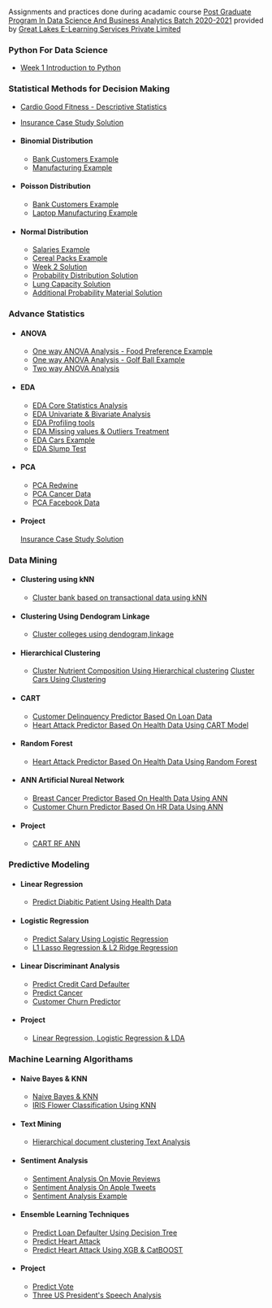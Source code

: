 Assignments and practices done during acadamic course <a href="https://www.greatlearning.in/pg-program-dsba">Post Graduate Program In Data Science And Business Analytics Batch 2020-2021</a> provided by <a href="www.greatlearning.com">Great Lakes E-Learning Services Private Limited</a>

### Python For Data Science
-  [Week 1 Introduction to Python](https://nbviewer.jupyter.org/github/theshreyansh/greatlearning-pgp-dsba/blob/master/Module%2001%20Python%20For%20Data%20Science/Week_1_Python_For_Data_Science_Into_To_Python/Week_1_Intro_To_Python.ipynb)

### Statistical Methods for Decision Making
-  [Cardio Good Fitness - Descriptive Statistics](https://nbviewer.jupyter.org/github/theshreyansh/greatlearning-pgp-dsba/blob/master/M1%20Python%20For%20Data%20Science/Week_2_Python_For_Data_Science_NumPy_Pandas/Food_Nutrition_Solution.ipynb)
-  [Insurance Case Study Solution](https://nbviewer.jupyter.org/github/theshreyansh/greatlearning-pgp-dsba/blob/master/M2%20Statistical%20Methods%20for%20Decision%20Making/Week_1_SMDM_Descriptive_Statistics/Insurance%20Case%20Study_Solution.ipynb)
-  #### Binomial Distribution
	-  [Bank Customers Example](https://nbviewer.jupyter.org/github/theshreyansh/greatlearning-pgp-dsba/blob/master/M2%20Statistical%20Methods%20for%20Decision%20Making/Week_2_SMDM_Inferential_Statistics%23Probability_%26_Distributions/SM3%20-%20Binomial%20Distribution%20Example%20-%20Bank%20Customers%20(1).ipynb)
	-  [Manufacturing Example](https://nbviewer.jupyter.org/github/theshreyansh/greatlearning-pgp-dsba/blob/master/M2%20Statistical%20Methods%20for%20Decision%20Making/Week_2_SMDM_Inferential_Statistics%23Probability_%26_Distributions/SM3%20-%20Binomial%20Distribution%20Example%20-%20Manufacturing%20(1).ipynb)
	
-  #### Poisson Distribution
	-  [Bank Customers Example](https://nbviewer.jupyter.org/github/theshreyansh/greatlearning-pgp-dsba/blob/master/M2%20Statistical%20Methods%20for%20Decision%20Making/Week_2_SMDM_Inferential_Statistics%23Probability_%26_Distributions/SM3%20-%20Poisson%20Distribution%20Example%20-%20Bank%20Customer%20Footfall%20Analysis%20(1).ipynb)
	-  [Laptop Manufacturing Example](https://nbviewer.jupyter.org/github/theshreyansh/greatlearning-pgp-dsba/blob/master/M2%20Statistical%20Methods%20for%20Decision%20Making/Week_2_SMDM_Inferential_Statistics%23Probability_%26_Distributions/SM3%20-%20Poisson%20Distribution%20Example%20-%20Laptop%20Defects%20Analysis%20(1).ipynb)
-  #### Normal Distribution

	-  [Salaries Example](https://nbviewer.jupyter.org/github/theshreyansh/greatlearning-pgp-dsba/blob/master/M2%20Statistical%20Methods%20for%20Decision%20Making/Week_2_SMDM_Inferential_Statistics%23Probability_%26_Distributions/SM3%20-%20Normal%20Distribution%20Example%20-%20Salaries%20(1).ipynb)
	-  [Cereal Packs Example](https://nbviewer.jupyter.org/github/theshreyansh/greatlearning-pgp-dsba/blob/master/M2%20Statistical%20Methods%20for%20Decision%20Making/Week_2_SMDM_Inferential_Statistics%23Probability_%26_Distributions/SM3%20-%20Normal%20Distribution%20Example%20-%20Cereal%20Packs-Copy1%20(1).ipynb)
    -  [Week 2 Solution](https://nbviewer.jupyter.org/github/theshreyansh/greatlearning-pgp-dsba/blob/master/M2%20Statistical%20Methods%20for%20Decision%20Making/Week_2_SMDM_Inferential_Statistics%23Probability_%26_Distributions/SMDM%20Week-2%20Solution%20.ipynb)
    -  [Probability Distribution Solution](https://nbviewer.jupyter.org/github/theshreyansh/greatlearning-pgp-dsba/blob/master/M2%20Statistical%20Methods%20for%20Decision%20Making/Week_2_SMDM_Inferential_Statistics%23Probability_%26_Distributions/Probability%20Distributions_Solutions.ipynb)
    -  [Lung Capacity Solution](https://nbviewer.jupyter.org/github/theshreyansh/greatlearning-pgp-dsba/blob/master/M2%20Statistical%20Methods%20for%20Decision%20Making/Week_2_SMDM_Inferential_Statistics%23Probability_%26_Distributions/Lung%20Capacity%20-%20Solutions.ipynb)
    -  [Additional Probability Material Solution](https://nbviewer.jupyter.org/github/theshreyansh/greatlearning-pgp-dsba/blob/master/M2%20Statistical%20Methods%20for%20Decision%20Making/Week_2_SMDM_Inferential_Statistics%23Probability_%26_Distributions/Additional%20Probability%20Material%20Solution%20Code.ipynb)

### Advance Statistics
-  #### ANOVA
	-  [One way ANOVA Analysis - Food Preference Example](https://nbviewer.jupyter.org/github/theshreyansh/greatlearning-pgp-dsba/blob/master/M3%20Advance%20Statistics/W1%20ANOVA/Anova_Paul%20(1).ipynb)
	-  [One way ANOVA Analysis - Golf Ball Example](https://nbviewer.jupyter.org/github/theshreyansh/greatlearning-pgp-dsba/blob/master/M3%20Advance%20Statistics/W1%20ANOVA/GolfBall_OneWayAnova_Solutions.ipynb)
	-  [Two way ANOVA Analysis](https://nbviewer.jupyter.org/github/theshreyansh/greatlearning-pgp-dsba/blob/master/M3%20Advance%20Statistics/W1%20ANOVA/Diet_Two_way_Anova_Solution_File.ipynb)
-  #### EDA
	-  [EDA Core Statistics Analysis](https://nbviewer.jupyter.org/github/theshreyansh/greatlearning-pgp-dsba/blob/master/M3%20Advance%20Statistics/W2%20EDA/EDA%20-Part1_Basic_Statistics_Exploration%20(1)%20(1).ipynb)
	-  [EDA Univariate & Bivariate Analysis](https://nbviewer.jupyter.org/github/theshreyansh/greatlearning-pgp-dsba/blob/master/M3%20Advance%20Statistics/W2%20EDA/EDA_Part2_Univariate_and_Multivariate_Analysis_Encoding_Normalization_Scaling.ipynb)
	-  [EDA Profiling tools](https://nbviewer.jupyter.org/github/theshreyansh/greatlearning-pgp-dsba/blob/master/M3%20Advance%20Statistics/W2%20EDA/EDA_Bivariate_Analysis_and_Pandas_Profiling%20(2)%20(1).ipynb)
	-  [EDA Missing values & Outliers Treatment](https://nbviewer.jupyter.org/github/theshreyansh/greatlearning-pgp-dsba/blob/master/M3%20Advance%20Statistics/W2%20EDA/EDA_Data_Preprocessing_Missing_Values_and_Outliers%20(1).ipynb)
	-  [EDA Cars Example](https://nbviewer.jupyter.org/github/theshreyansh/greatlearning-pgp-dsba/blob/master/M3%20Advance%20Statistics/W2%20EDA/EDA_Cars_solution.ipynb)
	-  [EDA Slump Test](https://nbviewer.jupyter.org/github/theshreyansh/greatlearning-pgp-dsba/blob/master/M3%20Advance%20Statistics/W2%20EDA/M3W2-Assignment-Slump-Test.ipynb)
-  #### PCA
	-  [PCA Redwine](https://nbviewer.jupyter.org/github/theshreyansh/greatlearning-pgp-dsba/blob/master/M3%20Advance%20Statistics/W3%20PCA/M3_W3_PCA_RedWine_Solution.ipynb)
	-  [PCA Cancer Data](https://nbviewer.jupyter.org/github/theshreyansh/greatlearning-pgp-dsba/blob/master/M3%20Advance%20Statistics/W3%20PCA/PCA_Cancer_Data_solution%20(1).ipynb)
	-  [PCA Facebook Data](https://nbviewer.jupyter.org/github/theshreyansh/greatlearning-pgp-dsba/blob/master/M3%20Advance%20Statistics/W3%20PCA/PCA_FB.ipynb)
-  #### Project
	[Insurance Case Study Solution](https://nbviewer.jupyter.org/github/theshreyansh/greatlearning-pgp-dsba/blob/master/Module%2002%20Statistical%20Methods%20for%20Decision%20Making/Week_1_SMDM_Descriptive_Statistics/Insurance%20Case%20Study_Solution.ipynb)

### Data Mining
-	#### Clustering using kNN
	-  [Cluster bank based on transactional data using kNN](https://nbviewer.jupyter.org/github/theshreyansh/greatlearning-pgp-dsba/blob/master/M4%20Data%20Mining/W1%20Data%20Mining/Bank_KMeans_Solution_File_Aug%206.ipynb)
-	#### Clustering Using Dendogram Linkage
	-  [Cluster colleges using dendogram,linkage](https://nbviewer.jupyter.org/github/theshreyansh/greatlearning-pgp-dsba/blob/master/M4%20Data%20Mining/W1%20Data%20Mining/Engg%20College%20Data_Hierarchial%20Cluster_Solution_File_Aug%206.ipynb)
-  #### Hierarchical Clustering
	-  [Cluster Nutrient Composition Using Hierarchical clustering](https://nbviewer.jupyter.org/github/theshreyansh/greatlearning-pgp-dsba/blob/master/Module%2002%20Statistical%20Methods%20for%20Decision%20Making/Week_1_SMDM_Descriptive_Statistics/Insurance%20Case%20Study_Solution.ipynb)
	[Cluster Cars Using Clustering](https://nbviewer.jupyter.org/github/theshreyansh/greatlearning-pgp-dsba/blob/master/M4%20Data%20Mining/W5%20Extra%20Study%20Material/Clustering%20Practice%20Exercise_Solution.ipynb)
-  #### CART
	-  [Customer Delinquency Predictor Based On Loan Data](https://nbviewer.jupyter.org/github/theshreyansh/greatlearning-pgp-dsba/blob/master/M4%20Data%20Mining/W2%20CART/CART%20-%20Loan%20Delinquent%20-%20Solution%20File_Aug%206.ipynb)
	-  [Heart Attack Predictor Based On Health Data Using CART Model](https://nbviewer.jupyter.org/github/theshreyansh/greatlearning-pgp-dsba/blob/master/M4%20Data%20Mining/W2%20CART/M4%20Data%20Mining%20W2%20CART%20heart.ipynb)
-  #### Random Forest
	-  [Heart Attack Predictor Based On Health Data Using Random Forest](https://nbviewer.jupyter.org/github/theshreyansh/greatlearning-pgp-dsba/blob/master/M4%20Data%20Mining/W3%20Random%20Forest/Random%20Forest_azcabgptca.ipynb)
-  #### ANN Artificial Nureal Network
	-  [Breast Cancer Predictor Based On Health Data Using ANN](https://nbviewer.jupyter.org/github/theshreyansh/greatlearning-pgp-dsba/blob/master/M4%20Data%20Mining/W4%20Artificial%20Nural%20Network/ANN_Quiz_Data_Breast_Cancer.ipynb)
	-  [Customer Churn Predictor Based On HR Data Using ANN](https://nbviewer.jupyter.org/github/theshreyansh/greatlearning-pgp-dsba/blob/master/M4%20Data%20Mining/W4%20Artificial%20Nural%20Network/Neural%20Networks%20-%20Churn%20Prediction%20-%20Solution%20Aug%206.ipynb)
-  #### Project
	-  [CART RF ANN](https://nbviewer.jupyter.org/github/theshreyansh/greatlearning-pgp-dsba/blob/master/M4%20Data%20Mining/W5%20Project/Shreyansh_M4_Data_Mining_W4_Business_Report_Code_Files.ipynb)

### Predictive Modeling
-	#### Linear Regression
	-  [Predict Diabitic Patient Using Health Data](https://nbviewer.jupyter.org/github/theshreyansh/greatlearning-pgp-dsba/blob/master/M5%20Pridictive%20Modeling/M5%20W2%20Logistics%20Regression/Logistic_Pima_Indians-1.ipynb)
- #### Logistic Regression
	-  [Predict Salary Using Logistic Regression](https://nbviewer.jupyter.org/github/theshreyansh/greatlearning-pgp-dsba/blob/master/M5%20Pridictive%20Modeling/M5%20W2%20Logistics%20Regression/Predictive%20Modelling%20-%20Logistic%20Regression%20-%20Mentor%20Version-1.ipynb)
	-  [L1 Lasso Regression & L2 Ridge Regression](https://nbviewer.jupyter.org/github/theshreyansh/greatlearning-pgp-dsba/blob/master/M5%20Pridictive%20Modeling/M5%20W2%20Logistics%20Regression/Ridge_Lasso_Regression.ipynb)
-  #### Linear Discriminant Analysis
	-  [Predict Credit Card Defaulter](https://nbviewer.jupyter.org/github/theshreyansh/greatlearning-pgp-dsba/blob/master/M5%20Pridictive%20Modeling/M5%20W3%20Linear%20Dicriminant%20Analytics%20LDA/LDA_Credit%20Card%20Default-1.ipynb)
	-  [Predict Cancer](https://nbviewer.jupyter.org/github/theshreyansh/greatlearning-pgp-dsba/blob/master/M5%20Pridictive%20Modeling/M5%20W3%20Linear%20Dicriminant%20Analytics%20LDA/Logistic%20Regression%20Practice%20Exercise%20-%20Solutions.ipynb)
	-  [Customer Churn Predictor](https://nbviewer.jupyter.org/github/theshreyansh/greatlearning-pgp-dsba/blob/master/M5%20Pridictive%20Modeling/M5%20W3%20Linear%20Dicriminant%20Analytics%20LDA/Predictive%20Modelling%20-%20Linear%20Discriminant%20Analysis%20-%20Mentor%20Version-Copy1.ipynb)
-  #### Project
	-  [Linear Regression, Logistic Regression & LDA](https://nbviewer.jupyter.org/github/theshreyansh/greatlearning-pgp-dsba/blob/master/M5%20Pridictive%20Modeling/M5%20W4%20Project/M5%20Predictive%20Modeling%20W4%20Logistic%20Regression%20and%20LDA%20Project%20-%20Shreyansh.ipynb)
	
### Machine Learning Algorithams
-	#### Naive Bayes & KNN
	-  [Naive Bayes & KNN](https://nbviewer.jupyter.org/github/theshreyansh/greatlearning-pgp-dsba/blob/master/M6_Machine_Learning/M6%20Machine%20Learning%20W1%20Supervised%20Learning%20-%20Classification%20Models%20-%20Naive%20Bayes%20and%20KNN)
	-  [IRIS Flower Classification Using KNN](https://nbviewer.jupyter.org/github/theshreyansh/greatlearning-pgp-dsba/blob/master/M6_Machine_Learning/M6%20Machine%20Learning%20W1%20Supervised%20Learning%20-%20Classification%20Models%20-%20Naive%20Bayes%20and%20KNN/Week-1-%20Practice%20Exercise-%20KNN-Solutions.ipynb)
- #### Text Mining
	-  [Hierarchical document clustering Text Analysis](https://nbviewer.jupyter.org/github/theshreyansh/greatlearning-pgp-dsba/blob/master/M6_Machine_Learning/M6_Machine_Learning_W3%20Text%20Mining%20%26%20Sentiment%20Analysis/textAnalysis_HClust.ipynb)
-  #### Sentiment Analysis
	-  [Sentiment Analysis On Movie Reviews](https://nbviewer.jupyter.org/github/theshreyansh/greatlearning-pgp-dsba/blob/M6_Machine_Learning/M6_Machine_Learning_W3%20Text%20Mining%20%26%20Sentiment%20Analysis/sentiment_analysis.ipynb)
	-  [Sentiment Analysis On Apple Tweets](https://nbviewer.jupyter.org/github/theshreyansh/greatlearning-pgp-dsba/blob/master/M6_Machine_Learning/M6_Machine_Learning_W3%20Text%20Mining%20%26%20Sentiment%20Analysis/Week-3_Solution_File%20-%20ML_New_Updated.ipynb)
	-  [Sentiment Analysis Example](https://nbviewer.jupyter.org/github/theshreyansh/greatlearning-pgp-dsba/blob/master/M6_Machine_Learning/M6_Machine_Learning_W3%20Text%20Mining%20%26%20Sentiment%20Analysis/Practice%20Exercise%20%20-%20Sentiment%20Analysis%20Sample%20Solution.ipynb)
-  #### Ensemble Learning Techniques
	-  [Predict Loan Defaulter Using Decision Tree](https://nbviewer.jupyter.org/github/theshreyansh/greatlearning-pgp-dsba/blob/master/M6_Machine_Learning/M6_Machine_Learning_W2_Supervised_Learning_Ensemble_Techniques_Sampling_Techniques/DecisionTree.ipynb)
	-  [Predict Heart Attack](https://nbviewer.jupyter.org/github/theshreyansh/greatlearning-pgp-dsba/blob/master/M6_Machine_Learning/M6_Machine_Learning_W2_Supervised_Learning_Ensemble_Techniques_Sampling_Techniques/ML_Week-2_Solution_file%20Sept%2011.ipynb)
	-  [Predict Heart Attack Using XGB & CatBOOST](https://nbviewer.jupyter.org/github/theshreyansh/greatlearning-pgp-dsba/blob/master/M6_Machine_Learning/M6_Machine_Learning_W2_Supervised_Learning_Ensemble_Techniques_Sampling_Techniques/XGB%20and%20CATBOOST.ipynb)
-  #### Project
	-  [Predict Vote](https://nbviewer.jupyter.org/github/theshreyansh/greatlearning-pgp-dsba/blob/master/M6_Machine_Learning/M6_Machine_Learning_W4_Project/M6%20W4%20Project.ipynb)
	-  [Three US President's Speech Analysis](https://nbviewer.jupyter.org/github/theshreyansh/greatlearning-pgp-dsba/blob/master/M6_Machine_Learning/M6_Machine_Learning_W4_Project/M6%20W4%20Project%20Part%20II.ipynb)